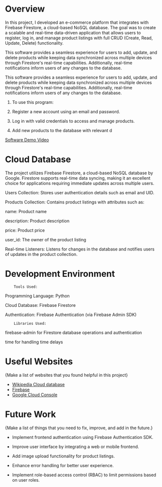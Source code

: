# Overview

In this project, I developed an e-commerce platform that integrates with Firebase Firestore, a cloud-based NoSQL database. The goal was to create a scalable and real-time data-driven application that allows users to register, log in, and manage product listings with full CRUD (Create, Read, Update, Delete) functionality.

This software provides a seamless experience for users to add, update, and delete products while keeping data synchronized across multiple devices through Firestore's real-time capabilities. Additionally, real-time notifications inform users of any changes to the database.

This software provides a seamless experience for users to add, update, and delete products while keeping data synchronized across multiple devices through Firestore's real-time capabilities. Additionally, real-time notifications inform users of any changes to the database.

1. To use this program:

2. Register a new account using an email and password.

3. Log in with valid credentials to access and manage products.

4. Add new products to the database with relevant d

[Software Demo Video](https://youtu.be/80dL73KdJWU)

# Cloud Database

The project utilizes Firebase Firestore, a cloud-based NoSQL database by Google. Firestore supports real-time data syncing, making it an excellent choice for applications requiring immediate updates across multiple users.

Users Collection: Stores user authentication details such as email and UID.

Products Collection: Contains product listings with attributes such as:

name: Product name

description: Product description

price: Product price

user_id: The owner of the product listing

Real-time Listeners: Listens for changes in the database and notifies users of updates in the product collection.

# Development Environment

        Tools Used:

Programming Language: Python

Cloud Database: Firebase Firestore

Authentication: Firebase Authentication (via Firebase Admin SDK)

        Libraries Used:

firebase-admin for Firestore database operations and authentication

time for handling time delays

# Useful Websites

{Make a list of websites that you found helpful in this project}

- [Wikipedia Cloud database](https://en.wikipedia.org/wiki/Cloud_database)
- [Firebase](https://www.youtube.com/watch?v=v_hR4K4auoQ&list=PLl-K7zZEsYLluG5MCVEzXAQ7ACZBCuZgZ)
- [Google Cloud Console](https://console.cloud.google.com/welcome?invt=Abtx3w&project=commanding-fact-450907-e8)

# Future Work

{Make a list of things that you need to fix, improve, and add in the future.}

- Implement frontend authentication using Firebase Authentication SDK.

- Improve user interface by integrating a web or mobile frontend.

- Add image upload functionality for product listings.

- Enhance error handling for better user experience.

- Implement role-based access control (RBAC) to limit permissions based on user roles.